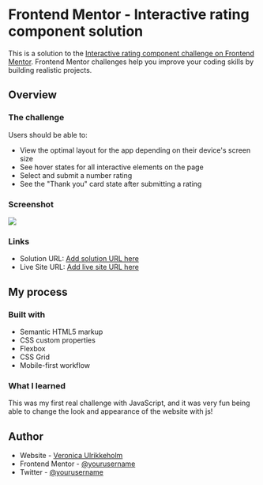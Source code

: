 # Frontend Mentor - Interactive rating component solution

This is a solution to the [Interactive rating component challenge on Frontend Mentor](https://www.frontendmentor.io/challenges/interactive-rating-component-koxpeBUmI). Frontend Mentor challenges help you improve your coding skills by building realistic projects. 

## Overview

### The challenge

Users should be able to:

- View the optimal layout for the app depending on their device's screen size
- See hover states for all interactive elements on the page
- Select and submit a number rating
- See the "Thank you" card state after submitting a rating

### Screenshot

![](./screenshot.jpg)

### Links

- Solution URL: [Add solution URL here](https://veronisab.github.io/interactive-rating-component)
- Live Site URL: [Add live site URL here](https://github.com/veronisab/interactive-rating-component)

## My process

### Built with

- Semantic HTML5 markup
- CSS custom properties
- Flexbox
- CSS Grid
- Mobile-first workflow

### What I learned

This was my first real challenge with JavaScript, and it was very fun being able to change the look and appearance of the website with js!


## Author

- Website - [Veronica Ulrikkeholm](https://www.veronisab.github.io)
- Frontend Mentor - [@yourusername](https://www.frontendmentor.io/profile/yourusername)
- Twitter - [@yourusername](https://www.twitter.com/yourusername)
